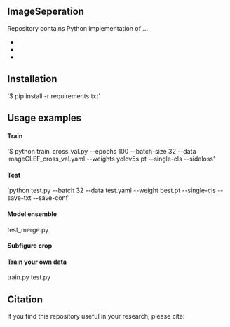 ## ImageSeperation

Repository contains Python implementation of ...

*
*
*

## Installation

'$ pip install -r requirements.txt'

## Usage examples

#### Train

'$ python train_cross_val.py --epochs 100 --batch-size 32  --data imageCLEF_cross_val.yaml --weights yolov5s.pt --single-cls --sideloss'

#### Test

'python test.py --batch 32 --data test.yaml --weight best.pt  --single-cls --save-txt --save-conf'

#### Model ensemble

test_merge.py

#### Subfigure crop



#### Train your own data
train.py
test.py



## Citation
If you find this repository useful in your research, please cite:
